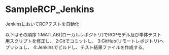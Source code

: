 # SampleRCP_Jenkins
JenkinsにおいてRCPテストを自動化

以下はその順序
1:MATLAB((ローカルレポジトリ)でRCPモデル及び単体テスト用スクリプトを修正し、
2:Gitでコミットし、
3:GitHub(リモートレポジトリ)へプッシュし、
4:Jenkinsでビルドし、テスト結果ファイルを作成する。
